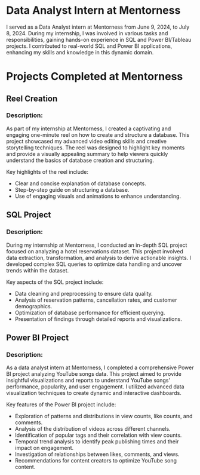 # Data Analyst Intern at Mentorness

I served as a Data Analyst intern at Mentorness from June 9, 2024, to July 8, 2024. During my internship, I was involved in various tasks and responsibilities, gaining hands-on experience in SQL and Power BI/Tableau projects. I contributed to real-world SQL and Power BI applications, enhancing my skills and knowledge in this dynamic domain.

# Projects Completed at Mentorness

## Reel Creation
### Description:
As part of my internship at Mentorness, I created a captivating and engaging one-minute reel on how to create and structure a database. This project showcased my advanced video editing skills and creative storytelling techniques. The reel was designed to highlight key moments and provide a visually appealing summary to help viewers quickly understand the basics of database creation and structuring.

Key highlights of the reel include:
- Clear and concise explanation of database concepts.
- Step-by-step guide on structuring a database.
- Use of engaging visuals and animations to enhance understanding.

## SQL Project
### Description:
During my internship at Mentorness, I conducted an in-depth SQL project focused on analyzing a hotel reservations dataset. This project involved data extraction, transformation, and analysis to derive actionable insights. I developed complex SQL queries to optimize data handling and uncover trends within the dataset.

Key aspects of the SQL project include:
- Data cleaning and preprocessing to ensure data quality.
- Analysis of reservation patterns, cancellation rates, and customer demographics.
- Optimization of database performance for efficient querying.
- Presentation of findings through detailed reports and visualizations.

## Power BI Project
### Description:
As a data analyst intern at Mentorness, I completed a comprehensive Power BI project analyzing YouTube songs data. This project aimed to provide insightful visualizations and reports to understand YouTube songs' performance, popularity, and user engagement. I utilized advanced data visualization techniques to create dynamic and interactive dashboards.

Key features of the Power BI project include:
- Exploration of patterns and distributions in view counts, like counts, and comments.
- Analysis of the distribution of videos across different channels.
- Identification of popular tags and their correlation with view counts.
- Temporal trend analysis to identify peak publishing times and their impact on engagement.
- Investigation of relationships between likes, comments, and views.
- Recommendations for content creators to optimize YouTube song content.
